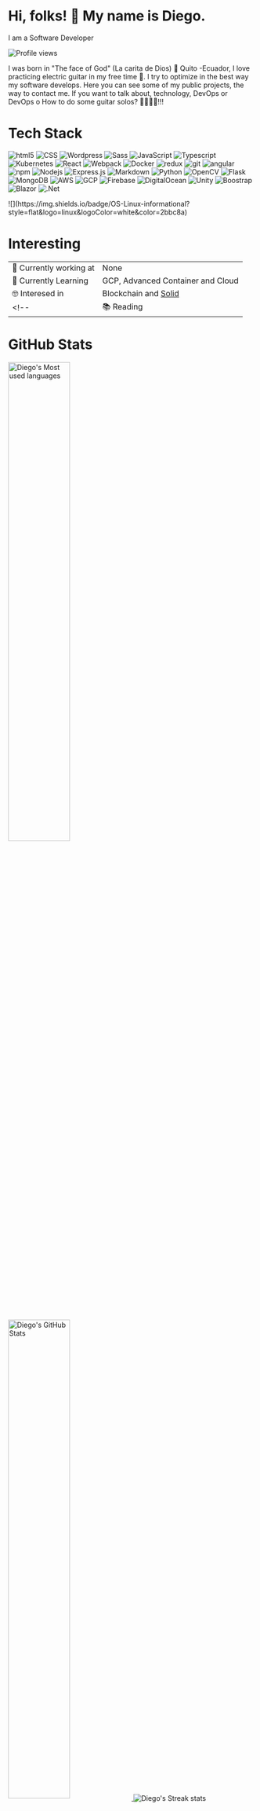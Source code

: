 <!-- \[!\[Header\](https://raw.githubusercontent.com/MartinHeinz/MartinHeinz/master/readme_header.png "Header")](https://diego40g.github.io/myProfile/) -->

# Hi, folks! 👋 My name is Diego. 
I am a Software Developer

![Profile views](https://gpvc.arturio.dev/diego40g) 

I was born in "The face of God" (La carita de Dios) 👼 Quito -Ecuador, 
I love practicing electric guitar in my free time 🎸.  I try to optimize in the best way my software develops. 
Here you can see some of my public projects, the way to contact me.
If you want to talk about, technology, DevOps or DevOps o How to do some guitar solos? 🎸🎶🎶🎶!!!
# Tech Stack
<p>
  <img alt="html5" src="https://img.shields.io/badge/html5-%23E34F26.svg?style=for-square&logo=html5&logoColor=white" />
  <img alt="CSS" src="https://img.shields.io/badge/CSS%20-%231572B6.svg?style=flat-square&logo=css3&logoColor=white" />
  <img alt="Wordpress" src="https://img.shields.io/badge/WordPress-%23117AC9.svg?style=for-square&logo=WordPress&logoColor=white" />
  <img alt="Sass" src="https://img.shields.io/badge/-Sass-CC6699?style=flat-square&logo=sass&logoColor=white" />
  <img alt="JavaScript" src="https://img.shields.io/badge/JavaScript%20-%23F7DF1E.svg?style=flat-square&logo=javascript&logoColor=black" />
  <img alt="Typescript" src="https://img.shields.io/badge/typescript-%23007ACC.svg?style=for-square&logo=typescript&logoColor=white" />
  <img alt="Kubernetes" src="https://img.shields.io/badge/kubernetes-%23326ce5.svg?style=for-square&logo=kubernetes&logoColor=white">
  <img alt="React" src="https://img.shields.io/badge/-React-45b8d8?style=flat-square&logo=react&logoColor=white" />
  <img alt="Webpack" src="https://img.shields.io/badge/-Webpack-8DD6F9?style=flat-square&logo=webpack&logoColor=white" /> 
  <img alt="Docker" src="https://img.shields.io/badge/-Docker-46a2f1?style=flat-square&logo=docker&logoColor=white" />
  <img alt="redux" src="https://img.shields.io/badge/-Redux-764ABC?style=flat-square&logo=redux&logoColor=white" />
  <img alt="git" src="https://img.shields.io/badge/-Git-F05032?style=flat-square&logo=git&logoColor=white" />
  <img alt="angular" src="https://img.shields.io/badge/-Angular-DD0031?style=flat-square&logo=angular&logoColor=white" />
  <img alt="npm" src="https://img.shields.io/badge/-NPM-CB3837?style=flat-square&logo=npm&logoColor=white" />
  <img alt="Nodejs" src="https://img.shields.io/badge/-Nodejs-43853d?style=flat-square&logo=Node.js&logoColor=white" />
  <img alt="Express.js" src="https://img.shields.io/badge/express.js-%23404d59.svg?style=for-square&logo=express&logoColor=%2361DAFB" />
  <img alt="Markdown" src="https://img.shields.io/badge/Markdown-%23000000.svg?style=flat-square&logo=markdown&logoColor=white" />
  <img alt="Python" src="https://img.shields.io/badge/Python%20-%2314354C.svg?style=flat-square&logo=python&logoColor=white" />
  <img alt="OpenCV" src="https://img.shields.io/badge/opencv-%23white.svg?style=for-square&logo=opencv&logoColor=white" />
  <img alt="Flask" src="https://img.shields.io/badge/flask-%23000.svg?style=for-square&logo=flask&logoColor=white" />
  <img alt="MongoDB" src="https://img.shields.io/badge/MongoDB-%234ea94b.svg?style=for-square&logo=mongodb&logoColor=white" />
  <img alt="AWS" src="https://img.shields.io/badge/AWS-%23FF9900.svg?style=for-square&logo=amazon-aws&logoColor=white" />
  <img alt="GCP" src="https://img.shields.io/badge/GoogleCloud-%234285F4.svg?style=for-square&logo=google-cloud&logoColor=white" />
  <img alt="Firebase" src="https://img.shields.io/badge/firebase-%23039BE5.svg?style=for-square&logo=firebase" />
  <img alt="DigitalOcean" src="https://img.shields.io/badge/DigitalOcean-%230167ff.svg?style=for-square&logo=digitalOcean&logoColor=white" />
  <img alt="Unity" src="https://img.shields.io/badge/unity-%23000000.svg?style=for-square&logo=unity&logoColor=white" />
  <img alt="Boostrap" src="https://img.shields.io/badge/bootstrap-%23563D7C.svg?style=for-square&logo=bootstrap&logoColor=white" />
  <img alt="Blazor" src="https://img.shields.io/badge/blazor-%235C2D91.svg?style=for-square&logo=blazor&logoColor=white" />
  <img alt=".Net" src="https://img.shields.io/badge/.NET-5C2D91?style=for-square&logo=.net&logoColor=white" />
</p>
![](https://img.shields.io/badge/OS-Linux-informational?style=flat&logo=linux&logoColor=white&color=2bbc8a)

# Interesting
|                          |              |
| -----------              | ----------- |
| 🔭 Currently working at    | None       |
| 🌱 Currently Learning    | GCP, Advanced Container and Cloud |
| 🤓 Interesed in          | Blockchain and [Solid](https://solidproject.org/) |
<!-- |  📚 Reading          | [Code Complete](https://www.amazon.com/-/es/Steve-McConnell/dp/0735619670/ref=sr_1_1?__mk_es_US=%C3%85M%C3%85%C5%BD%C3%95%C3%91&dchild=1&keywords=code+complete&qid=1625516955&s=books&sr=1-1) and  [Effective Engineer](https://www.amazon.com/Effective-Engineer-Engineering-Disproportionate-Meaningful/dp/0996128107) | -->

# GitHub Stats

<a href="https://github.com/diego40g/diego40g">
  <img align="center" src="https://github-readme-stats.vercel.app/api/top-langs/?username=diego40g&layout=compact&hide=java,html,tex&title_color=ffffff&text_color=c9cacc&icon_color=2bbc8a&bg_color=1d1f21&langs_count=5" width=50% alt="Diego's Most used languages"/>
</a>
<a href="https://github.com/diego40g/diego40g">
  <img align="center" src="https://github-readme-stats.vercel.app/api?username=diego40g&show_icons=true&line_height=27&count_private=true&title_color=ffffff&text_color=c9cacc&icon_color=2bbc8a&bg_color=1d1f21" width="50%" alt="Diego's GitHub Stats" />
</a>

<img align="center" src="https://github-readme-streak-stats.herokuapp.com/?user=diego40g&theme=dark" alt="Diego's Streak stats" >

# 📫 How to reach me: 
<a href="mailto:diegopaznaula@gmail.com">![Email Me!!](https://img.shields.io/badge/Gmail-D14836?style=for-square&logo=gmail&logoColor=white)</a> 
<a href="https://www.linkedin.com/in/diego-paz-2bb334134/">![Diego's LinkedIn](https://img.shields.io/badge/LinkedIn-0077B5?style=for-square&logo=linkedin&logoColor=white)</a>
<a href="https://twitter.com/DiegoPaz7">![Diego's Twitter](https://img.shields.io/badge/Twitter-1DA1F2?style=for-square&logo=twitter&logoColor=white)</a>
<a href="https://www.facebook.com/diego.paz.1257">![Diego's Facebook](https://img.shields.io/badge/Facebook-1877F2?style=for-square&logo=facebook&logoColor=white)</a>
<a href="https://www.facebook.com/diego.paz.1257">![Diego's Facebook](https://img.shields.io/badge/WhatsApp-25D366?style=for-square&logo=whatsapp&logoColor=white)</a>
<!-- <a href="https://stackoverflow.com/users/2509472/pbk1303?tab=profile"><img alt="Stack Overflow" src="https://img.shields.io/badge/-Stack%20Overflow-FE7A16?style=for-the-badge&logo=stack-overflow&logoColor=white"></a> -->

<!--
**diego40g/diego40g** is a ✨ _special_ ✨ repository because its `README.md` (this file) appears on your GitHub profile.

Here are some ideas to get you started:

- 🔭 I’m currently working on ...
- 🌱 I’m currently learning ...
- 👯 I’m looking to collaborate on ...
- 🤔 I’m looking for help with ...
- 💬 Ask me about ...
- 📫 How to reach me: ...
- 😄 Pronouns: ...
- ⚡ Fun fact: ...
-->

